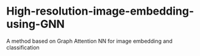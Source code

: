# High-resolution-image-embedding-using-GNN
A method based on Graph Attention NN for image embedding and classification
